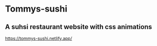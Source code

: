 # Tommys-sushi
## A suhsi restaurant website with css animations

https://tommys-sushi.netlify.app/
